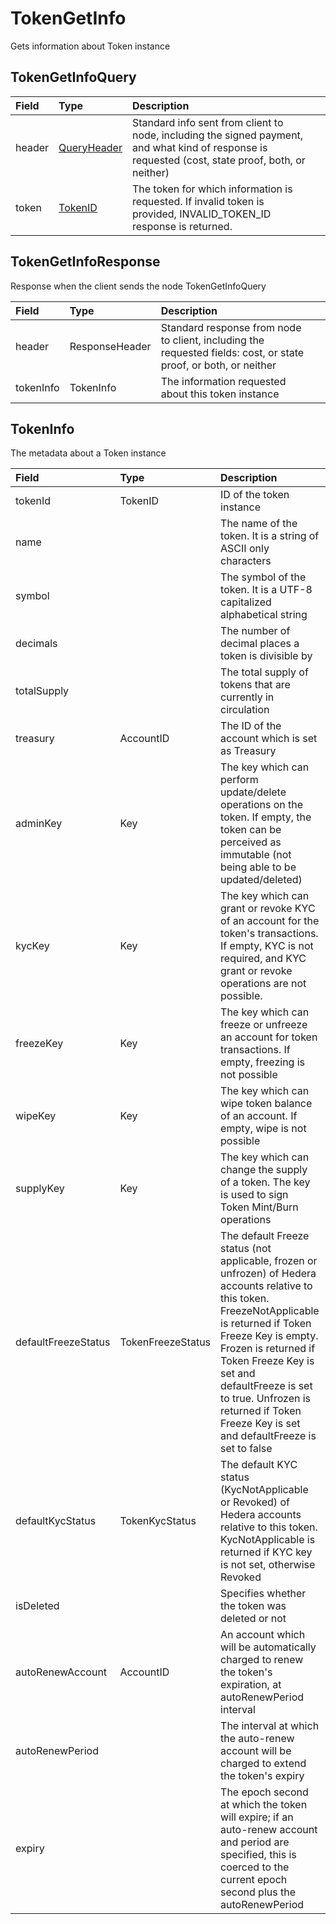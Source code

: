 # TokenGetInfo

Gets information about Token instance

## TokenGetInfoQuery

| Field | Type | Description |  |
| :--- | :--- | :--- | :--- |
| header | [QueryHeader](https://github.com/hashgraph/hedera-protobuf/tree/hedera-protobuf-java-api-0.9.0-alpha5#QueryHeader) | Standard info sent from client to node, including the signed payment, and what kind of response is requested \(cost, state proof, both, or neither\) |  |
| token | [TokenID](https://github.com/hashgraph/hedera-protobuf/tree/hedera-protobuf-java-api-0.9.0-alpha5#TokenID) | The token for which information is requested. If invalid token is provided, INVALID\_TOKEN\_ID response is returned. |  |

## TokenGetInfoResponse

Response when the client sends the node TokenGetInfoQuery

| Field | Type | Description |  |
| :--- | :--- | :--- | :--- |
| header | ResponseHeader | Standard response from node to client, including the requested fields: cost, or state proof, or both, or neither |  |
| tokenInfo | TokenInfo | The information requested about this token instance |  |

## TokenInfo

The metadata about a Token instance

| Field | Type | Description |  |
| :--- | :--- | :--- | :--- |
| tokenId | TokenID | ID of the token instance |  |
| name |  | The name of the token. It is a string of ASCII only characters |  |
| symbol |  | The symbol of the token. It is a UTF-8 capitalized alphabetical string |  |
| decimals |  | The number of decimal places a token is divisible by |  |
| totalSupply |  | The total supply of tokens that are currently in circulation |  |
| treasury | AccountID | The ID of the account which is set as Treasury |  |
| adminKey | Key | The key which can perform update/delete operations on the token. If empty, the token can be perceived as immutable \(not being able to be updated/deleted\) |  |
| kycKey | Key | The key which can grant or revoke KYC of an account for the token's transactions. If empty, KYC is not required, and KYC grant or revoke operations are not possible. |  |
| freezeKey | Key | The key which can freeze or unfreeze an account for token transactions. If empty, freezing is not possible |  |
| wipeKey | Key | The key which can wipe token balance of an account. If empty, wipe is not possible |  |
| supplyKey | Key | The key which can change the supply of a token. The key is used to sign Token Mint/Burn operations |  |
| defaultFreezeStatus | TokenFreezeStatus | The default Freeze status \(not applicable, frozen or unfrozen\) of Hedera accounts relative to this token. FreezeNotApplicable is returned if Token Freeze Key is empty. Frozen is returned if Token Freeze Key is set and defaultFreeze is set to true. Unfrozen is returned if Token Freeze Key is set and defaultFreeze is set to false |  |
| defaultKycStatus | TokenKycStatus | The default KYC status \(KycNotApplicable or Revoked\) of Hedera accounts relative to this token. KycNotApplicable is returned if KYC key is not set, otherwise Revoked |  |
| isDeleted |  | Specifies whether the token was deleted or not |  |
| autoRenewAccount | AccountID | An account which will be automatically charged to renew the token's expiration, at autoRenewPeriod interval |  |
| autoRenewPeriod |  | The interval at which the auto-renew account will be charged to extend the token's expiry |  |
| expiry |  | The epoch second at which the token will expire; if an auto-renew account and period are specified, this is coerced to the current epoch second plus the autoRenewPeriod |  |



### 

